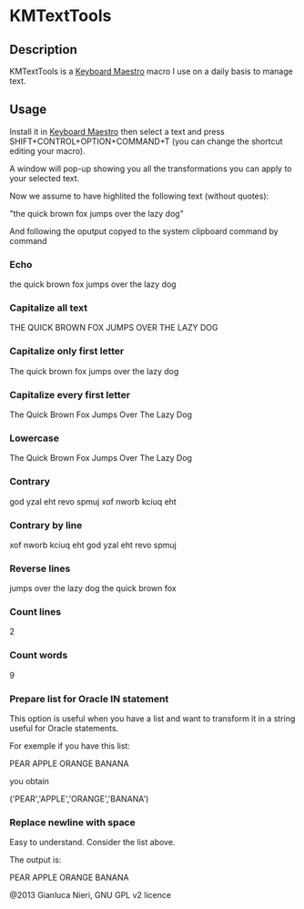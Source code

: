 KMTextTools
===========

## Description

KMTextTools is a [Keyboard Maestro](http://www.keyboardmaestro.com/) macro I use on a daily basis to manage text. 

## Usage

Install it in [Keyboard Maestro](http://www.keyboardmaestro.com/) then select a text and press SHIFT+CONTROL+OPTION+COMMAND+T (you can change the shortcut editing your macro).

A window will pop-up showing you all the transformations you can apply to your selected text.

Now we assume to have highlited the following text (without quotes):

"the quick brown fox 
jumps over the lazy dog"

And following the oputput copyed to the system clipboard command by command

### Echo

the quick brown fox 
jumps over the lazy dog

### Capitalize all text

THE QUICK BROWN FOX 
JUMPS OVER THE LAZY DOG

### Capitalize only first letter

The quick brown fox 
jumps over the lazy dog

### Capitalize every first letter

The Quick Brown Fox 
Jumps Over The Lazy Dog

### Lowercase

The Quick Brown Fox 
Jumps Over The Lazy Dog

### Contrary

god yzal eht revo spmuj
 xof nworb kciuq eht

### Contrary by line

xof nworb kciuq eht
god yzal eht revo spmuj

### Reverse lines

jumps over the lazy dog
the quick brown fox

### Count lines

2

### Count words

9

### Prepare list for Oracle IN statement 

This option is useful when you have a list and want to transform it in a string useful for Oracle statements.

For exemple if you have this list:

PEAR
APPLE
ORANGE
BANANA

you obtain 

('PEAR','APPLE','ORANGE','BANANA')

### Replace newline with space

Easy to understand. Consider the list above.

The output is:

PEAR APPLE ORANGE BANANA

@2013 Gianluca Nieri, GNU GPL v2 licence
